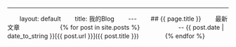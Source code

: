 ---
　　layout: default
　　title: 我的Blog
　　---
　　## {{ page.title }}
　　最新文章
　　
　　　　{% for post in site.posts %}
　　　　　　-- {{ post.date | date_to_string }}[{{ post.url }}]({{ post.title }})
　　　　{% endfor %}
　　